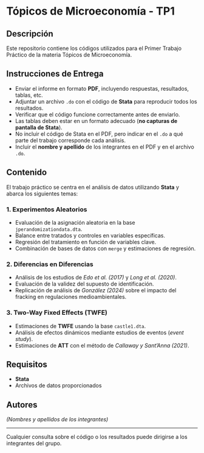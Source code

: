 # Tópicos de Microeconomía - TP1

## Descripción
Este repositorio contiene los códigos utilizados para el Primer Trabajo Práctico de la materia Tópicos de Microeconomía. 

## Instrucciones de Entrega
- Enviar el informe en formato **PDF**, incluyendo respuestas, resultados, tablas, etc.
- Adjuntar un archivo `.do` con el código de **Stata** para reproducir todos los resultados.
- Verificar que el código funcione correctamente antes de enviarlo.
- Las tablas deben estar en un formato adecuado (**no capturas de pantalla de Stata**).
- No incluir el código de Stata en el PDF, pero indicar en el `.do` a qué parte del trabajo corresponde cada análisis.
- Incluir el **nombre y apellido** de los integrantes en el PDF y en el archivo `.do`.

## Contenido
El trabajo práctico se centra en el análisis de datos utilizando **Stata** y abarca los siguientes temas:

### 1. Experimentos Aleatorios
- Evaluación de la asignación aleatoria en la base `jperandomizationdata.dta`.
- Balance entre tratados y controles en variables específicas.
- Regresión del tratamiento en función de variables clave.
- Combinación de bases de datos con `merge` y estimaciones de regresión.

### 2. Diferencias en Diferencias
- Análisis de los estudios de *Edo et al. (2017)* y *Long et al. (2020)*.
- Evaluación de la validez del supuesto de identificación.
- Replicación de análisis de *González (2024)* sobre el impacto del fracking en regulaciones medioambientales.

### 3. Two-Way Fixed Effects (TWFE)
- Estimaciones de **TWFE** usando la base `castle1.dta`.
- Análisis de efectos dinámicos mediante estudios de eventos (*event study*).
- Estimaciones de **ATT** con el método de *Callaway y Sant’Anna (2021)*.

## Requisitos
- **Stata**
- Archivos de datos proporcionados

## Autores
*(Nombres y apellidos de los integrantes)*

---

Cualquier consulta sobre el código o los resultados puede dirigirse a los integrantes del grupo.
